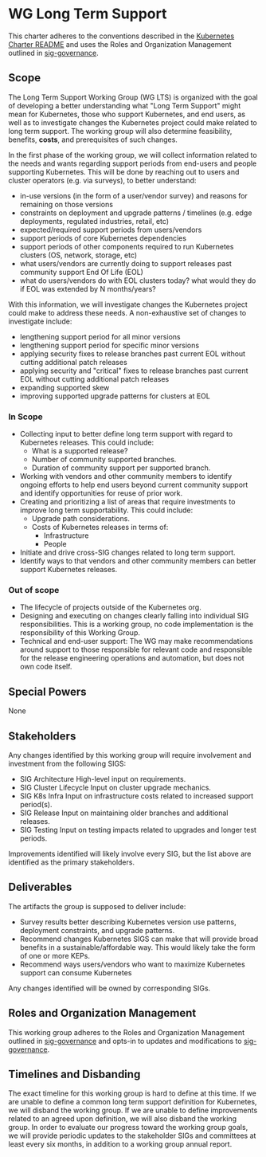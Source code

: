 # WG Long Term Support

This charter adheres to the conventions described in the [Kubernetes Charter README]
and uses the Roles and Organization Management outlined in [sig-governance].

[sig-governance]: https://github.com/kubernetes/community/blob/master/committee-steering/governance/sig-governance.md
[Kubernetes Charter README]: https://github.com/kubernetes/community/blob/master/committee-steering/governance/README.md

## Scope

The Long Term Support Working Group (WG LTS) is organized with the goal of developing a better understanding what "Long Term Support" might mean for Kubernetes, those who support Kubernetes, and end users, as well as to investigate changes the Kubernetes project could make related to long term support. The working group will also determine feasibility, benefits, **costs**, and prerequisites of such changes.

In the first phase of the working group, we will collect information related to the needs and wants regarding support periods from end-users and people supporting Kubernetes. This will be done by reaching out to users and cluster operators (e.g. via surveys), to better understand:

* in-use versions (in the form of a user/vendor survey) and reasons for remaining on those versions
* constraints on deployment and upgrade patterns / timelines (e.g. edge deployments, regulated industries, retail, etc)
* expected/required support periods from users/vendors
* support periods of core Kubernetes dependencies
* support periods of other components required to run Kubernetes clusters (OS, network, storage, etc)
* what users/vendors are currently doing to support releases past community support End Of Life (EOL)
* what do users/vendors do with EOL clusters today? what would they do if EOL was extended by N months/years?

With this information, we will investigate changes the Kubernetes project could make to address these needs. A non-exhaustive set of changes to investigate include:
* lengthening support period for all minor versions
* lengthening support period for specific minor versions
* applying security fixes to release branches past current EOL without cutting additional patch releases
* applying security and "critical" fixes to release branches past current EOL without cutting additional patch releases
* expanding supported skew
* improving supported upgrade patterns for clusters at EOL

### In Scope

- Collecting input to better define long term support with regard to Kubernetes releases. This could include:
  * What is a supported release?
  * Number of community supported branches.
  * Duration of community support per supported branch.
- Working with vendors and other community members to identify ongoing efforts to help end users beyond current community support and identify opportunities for reuse of prior work.
- Creating and prioritizing a list of areas that require investments to improve long term supportability. This could include:
  * Upgrade path considerations.
  * Costs of Kubernetes releases in terms of:
    * Infrastructure
    * People
- Initiate and drive cross-SIG changes related to long term support.
- Identify ways to that vendors and other community members can better support Kubernetes releases.

### Out of scope

- The lifecycle of projects outside of the Kubernetes org.
- Designing and executing on changes clearly falling into individual SIG
  responsibilities. This is a working group, no code implementation is the responsibility of this Working Group.
- Technical and end-user support:  The WG may make recommendations
  around support to those responsible for relevant code and responsible
  for the release engineering operations and automation, but does not
  own code itself.

## Special Powers

None

## Stakeholders

Any changes identified by this working group will require involvement and investment from the following SIGS:

- SIG Architecture
  High-level input on requirements.
- SIG Cluster Lifecycle
  Input on cluster upgrade mechanics.
- SIG K8s Infra
  Input on infrastructure costs related to increased support period(s).
- SIG Release
  Input on maintaining older branches and additional releases.
- SIG Testing
  Input on testing impacts related to upgrades and longer test periods. 
  
Improvements identified will likely involve every SIG, but the list above are identified as the primary stakeholders.

## Deliverables

The artifacts the group is supposed to deliver include:
- Survey results better describing Kubernetes version use patterns, deployment constraints, and upgrade patterns.
- Recommend changes Kubernetes SIGS can make that will provide broad benefits in a sustainable/affordable way. This would likely take the form of one or more KEPs.
- Recommend ways users/vendors who want to maximize Kubernetes support can consume Kubernetes

Any changes identified will be owned by corresponding SIGs.

## Roles and Organization Management

This working group adheres to the Roles and Organization Management outlined in
[sig-governance] and opts-in to updates and modifications to [sig-governance].

[sig-governance]: https://github.com/kubernetes/community/blob/master/committee-steering/governance/sig-governance.md

## Timelines and Disbanding

The exact timeline for this working group is hard to define at this time. If we are unable to define a common long term support definition for Kubernetes, we will disband the working group. If we are unable to define improvements related to an agreed upon definition, we will also disband the working group. In order to evaluate our progress toward the working group goals, we will provide periodic updates to the stakeholder SIGs and committees at least every six months, in addition to a working group annual report.   